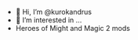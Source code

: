 - 👋 Hi, I’m @kurokandrus
- 👀 I’m interested in ...
-    Heroes of Might and Magic 2 mods


<!---
kurokandrus/kurokandrus is a ✨ special ✨ repository because its `README.md` (this file) appears on your GitHub profile.
You can click the Preview link to take a look at your changes.
--->
